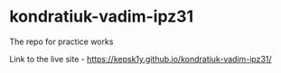 # kondratiuk-vadim-ipz31
The repo for practice works

Link to the live site - https://kepsk1y.github.io/kondratiuk-vadim-ipz31/
